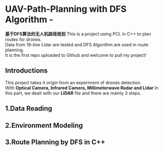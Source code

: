 # UAV-Path-Planning with DFS Algorithm -   
**基于DFS算法的无人机路径规划**
This is a project using PCL in C++ to plan routes for drones.  
Data from 16-line Lidar are tested and DFS Algorithm are used in route planning.  
It is the first repo uploaded to Github and welcome to pull my project!  

## Introductions
This project takes it origin from an experiment of drones detection.  
With **Optical Camera, Infrared Camera, Millimeterwave Radar and Lidar**
In this part, we dealt with our **LIDAR** file and there are mainly 3 steps.
## 1.Data Reading

## 2.Environment Modeling

## 3.Route Planning by DFS in C++
